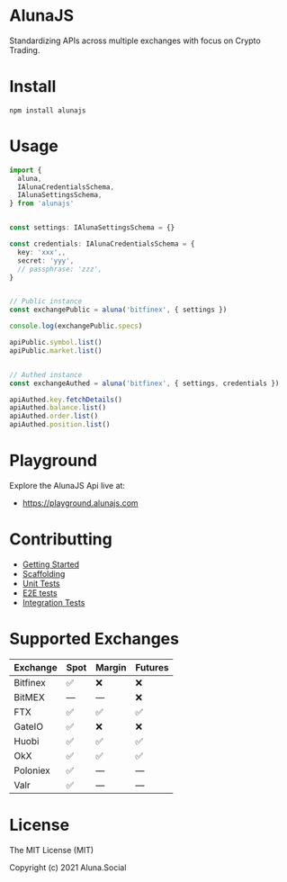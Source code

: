 # AlunaJS

Standardizing APIs across multiple exchanges with focus on Crypto Trading.


# Install

```
npm install alunajs
```

# Usage

```ts
import {
  aluna,
  IAlunaCredentialsSchema,
  IAlunaSettingsSchema,
} from 'alunajs'


const settings: IAlunaSettingsSchema = {}

const credentials: IAlunaCredentialsSchema = {
  key: 'xxx',,
  secret: 'yyy',
  // passphrase: 'zzz',
}


// Public instance
const exchangePublic = aluna('bitfinex', { settings })

console.log(exchangePublic.specs)

apiPublic.symbol.list()
apiPublic.market.list()


// Authed instance
const exchangeAuthed = aluna('bitfinex', { settings, credentials })

apiAuthed.key.fetchDetails()
apiAuthed.balance.list()
apiAuthed.order.list()
apiAuthed.position.list()
```

# Playground

Explore the AlunaJS Api live at:
  - https://playground.alunajs.com

# Contributting

 - [Getting Started](https://github.com/alunacrypto/alunajs)
 - [Scaffolding](https://github.com/alunacrypto/alunajs)
 - [Unit Tests](https://github.com/alunacrypto/alunajs)
 - [E2E tests](https://github.com/alunacrypto/alunajs)
 - [Integration Tests](https://github.com/alunacrypto/alunajs)

# Supported Exchanges

|Exchange|Spot|Margin|Futures|
| -- | -- | -- | -- |
|Bitfinex|✅ |❌|❌|
|BitMEX|—|—|❌|
|FTX|✅ |✅|✅|
|GateIO|✅ |❌|❌|
|Huobi|✅ |✅|✅|
|OkX|✅ |✅|✅|
|Poloniex|✅ |—|—|
|Valr|✅ |—|—|

# License

The MIT License (MIT)

Copyright (c) 2021 Aluna.Social
